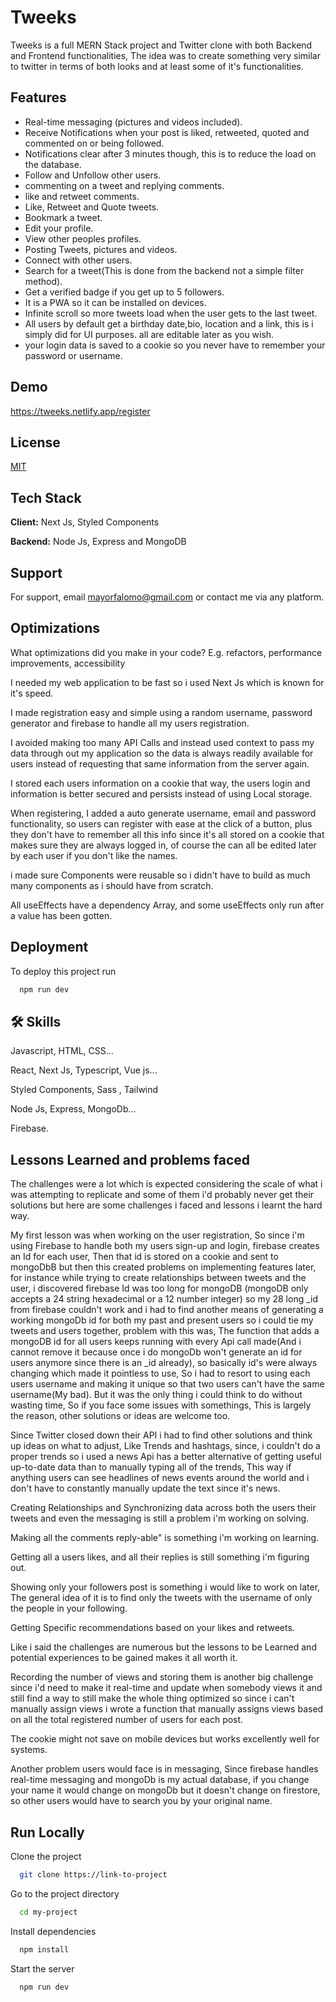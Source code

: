 
# Tweeks

Tweeks is a full MERN Stack project and Twitter clone with both Backend and Frontend functionalities, The idea was to create something very similar to twitter in terms of both looks and at least some of it's functionalities.

## Features

- Real-time messaging (pictures and videos included).
- Receive Notifications when your post is liked, retweeted, quoted and commented on or being followed.
- Notifications clear after 3 minutes though, this is to reduce the load on the database.
- Follow and Unfollow other users.
- commenting on a tweet and replying comments.
- like and retweet comments.
- Like, Retweet and Quote tweets.
- Bookmark a tweet.
- Edit your profile.
- View other peoples profiles.
- Posting Tweets, pictures and videos.
- Connect with other users.
- Search for a tweet(This is done from the backend not a simple filter method).
- Get a verified badge if you get up to 5 followers.
- It is a PWA so it can be installed on devices.
- Infinite scroll so more tweets load when the user gets to the last tweet.
- All users by default get a birthday date,bio, location and a link, this is i simply did for UI purposes. all are editable later as you wish.
- your login data is saved to a cookie so you never have to remember your password or username.

## Demo

https://tweeks.netlify.app/register
## License

[MIT](https://choosealicense.com/licenses/mit/)


## Tech Stack

**Client:** Next Js, Styled Components

**Backend:** Node Js, Express and MongoDB



## Support

For support, email mayorfalomo@gmail.com or contact me via any platform.


## Optimizations

What optimizations did you make in your code? E.g. refactors, performance improvements, accessibility

I needed my web application to be fast so i used Next Js which is known for it's speed.

I made registration easy and simple using a random username, password generator and firebase to handle all my users registration.

I avoided making too many API Calls and instead used context to pass my data through out my application so the data is always readily available for users instead of requesting that same information from the server again.

I stored each users information on a cookie that way, the users login and information is better secured and persists instead of using Local storage.

When registering, I added a auto generate username, email and password functionality, so users can register with ease at the click of a button, plus they don't have to remember all this info since it's all stored on a cookie that makes sure they are always logged in, of course the can all be edited later by each user if you don't like the names.

i made sure Components were reusable so i didn't have to build as much many components as i should have from scratch.

All useEffects have a dependency Array, and some useEffects only run after a value has been gotten.
## Deployment

To deploy this project run

```bash
  npm run dev
```


## 🛠 Skills
Javascript, HTML, CSS...

React, Next Js, Typescript, Vue js...

Styled Components, Sass , Tailwind

Node Js, Express, MongoDb...

Firebase.
## Lessons Learned and problems faced


The challenges were a lot which is expected considering the scale of what i was attempting to replicate and some of them i'd probably never get their solutions but here are some challenges i faced and lessons i learnt the hard way.

My first lesson was when working on the user registration, So since i'm using Firebase to handle both my users sign-up and login, firebase creates an Id for each user, Then that id is stored on a cookie and sent to mongoDbB but then this created problems on implementing features later, for instance while trying to create relationships between tweets and the user, i discovered firebase Id was too long for mongoDB (mongoDB only accepts a 24 string hexadecimal or a 12 number integer) so my 28 long _id from firebase couldn't work and i had to find another means of generating a working mongoDb id for both my past and present users so i could tie my tweets and users together, problem with this was, The function that adds a mongoDB id for all users keeps running with every Api call made(And i cannot remove it because once i do mongoDb won't generate an id for users anymore since there is an _id already), so basically id's were always changing which made it pointless to use, So i had to resort to using each users username and making it unique so that two users can't have the same username(My bad). But it was the only thing i could think to do without wasting time, So if you face some issues with somethings, This is largely the reason, other solutions or ideas are welcome too.

Since Twitter closed down their API i had to find other solutions and think up ideas on what to adjust, Like Trends and hashtags, since, i couldn't do a proper trends so i used a news Api has a better alternative of getting useful up-to-date data than to manually typing all of the trends, This way if anything users can see headlines of news events around the world and i don't have to constantly manually update the text since it's news.

Creating Relationships and Synchronizing data across both the users their tweets and even the messaging is still a problem i'm working on solving.

Making all the comments reply-able" is something i'm working on learning.

Getting all a users likes, and all their replies is still something i'm figuring out.

Showing only your followers post is something i would like to work on later, The general idea of it is to find only the tweets with the username of only the people in your following.

Getting Specific recommendations based on your likes and retweets.

Like i said the challenges are numerous but the lessons to be Learned and potential experiences to be gained makes it all worth it.

Recording the number of views and storing them is another big challenge since i'd need to make it real-time and update when somebody views it and still find a way to still make the whole thing optimized so since i can't manually assign views i wrote a function that manually assigns views based on all the total registered number of users for each post.

The cookie might not save on mobile devices but works excellently well for systems.

Another problem users would face is in messaging, Since firebase handles real-time messaging and mongoDb is my actual database, if you change your name it would change on mongoDb but it doesn't change on firestore, so other users would have to search you by your original name.
## Run Locally

Clone the project

```bash
  git clone https://link-to-project
```

Go to the project directory

```bash
  cd my-project
```

Install dependencies

```bash
  npm install
```

Start the server

```bash
  npm run dev
```

